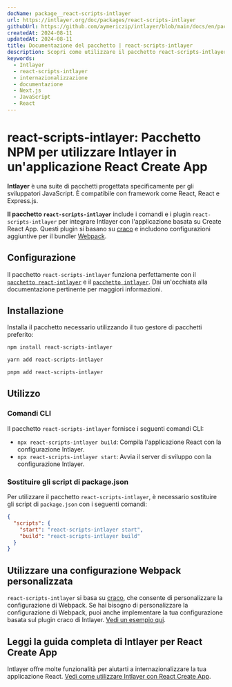 ```yaml
---
docName: package__react-scripts-intlayer
url: https://intlayer.org/doc/packages/react-scripts-intlayer
githubUrl: https://github.com/aymericzip/intlayer/blob/main/docs/en/packages/react-scripts-intlayer/index.md
createdAt: 2024-08-11
updatedAt: 2024-08-11
title: Documentazione del pacchetto | react-scripts-intlayer
description: Scopri come utilizzare il pacchetto react-scripts-intlayer
keywords:
  - Intlayer
  - react-scripts-intlayer
  - internazionalizzazione
  - documentazione
  - Next.js
  - JavaScript
  - React
---
```


# react-scripts-intlayer: Pacchetto NPM per utilizzare Intlayer in un'applicazione React Create App

**Intlayer** è una suite di pacchetti progettata specificamente per gli sviluppatori JavaScript. È compatibile con framework come React, React e Express.js.

**Il pacchetto `react-scripts-intlayer`** include i comandi e i plugin `react-scripts-intlayer` per integrare Intlayer con l'applicazione basata su Create React App. Questi plugin si basano su [craco](https://craco.js.org/) e includono configurazioni aggiuntive per il bundler [Webpack](https://webpack.js.org/).

## Configurazione

Il pacchetto `react-scripts-intlayer` funziona perfettamente con il [`pacchetto react-intlayer`](https://github.com/aymericzip/intlayer/blob/main/docs/it/packages/react-intlayer/index.md) e il [`pacchetto intlayer`](https://github.com/aymericzip/intlayer/blob/main/docs/it/packages/intlayer/index.md). Dai un'occhiata alla documentazione pertinente per maggiori informazioni.

## Installazione

Installa il pacchetto necessario utilizzando il tuo gestore di pacchetti preferito:

```bash packageManager="npm"
npm install react-scripts-intlayer
```

```bash packageManager="yarn"
yarn add react-scripts-intlayer
```

```bash packageManager="pnpm"
pnpm add react-scripts-intlayer
```

## Utilizzo

### Comandi CLI

Il pacchetto `react-scripts-intlayer` fornisce i seguenti comandi CLI:

- `npx react-scripts-intlayer build`: Compila l'applicazione React con la configurazione Intlayer.
- `npx react-scripts-intlayer start`: Avvia il server di sviluppo con la configurazione Intlayer.

### Sostituire gli script di package.json

Per utilizzare il pacchetto `react-scripts-intlayer`, è necessario sostituire gli script di `package.json` con i seguenti comandi:

```json fileName="package.json"
{
  "scripts": {
    "start": "react-scripts-intlayer start",
    "build": "react-scripts-intlayer build"
  }
}
```

## Utilizzare una configurazione Webpack personalizzata

`react-scripts-intlayer` si basa su [craco](https://craco.js.org/), che consente di personalizzare la configurazione di Webpack.
Se hai bisogno di personalizzare la configurazione di Webpack, puoi anche implementare la tua configurazione basata sul plugin craco di Intlayer. [Vedi un esempio qui](https://github.com/aymericzip/intlayer/blob/main/examples/react-app/craco.config.js).

## Leggi la guida completa di Intlayer per React Create App

Intlayer offre molte funzionalità per aiutarti a internazionalizzare la tua applicazione React.
[Vedi come utilizzare Intlayer con React Create App](https://github.com/aymericzip/intlayer/blob/main/docs/it/intlayer_with_create_react_app.md).
